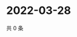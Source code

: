 # 2022-03-28

共 0 条

<!-- BEGIN WEIBO -->
<!-- 最后更新时间 Mon Mar 28 2022 13:12:02 GMT+0800 (China Standard Time) -->

<!-- END WEIBO -->
